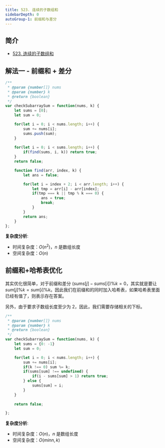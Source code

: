 ```yaml
---
title: 523. 连续的子数组和
sidebarDepth: 0
autoGroup-1: 前缀和与差分
---
```


## 简介
- [523. 连续的子数组和](https://leetcode-cn.com/problems/continuous-subarray-sum/)



## 解法一 - 前缀和 + 差分

```javascript
/**
 * @param {number[]} nums
 * @param {number} k
 * @return {boolean}
 */
var checkSubarraySum = function(nums, k) {
    let sums = [0];
    let sum = 0;

    for(let i = 0; i < nums.length; i++) {
        sum += nums[i];
        sums.push(sum);
    }
    
    for(let i = 0; i < sums.length; i++) {
        if(find(sums, i, k)) return true;
    }
    return false;

    function find(arr, index, k) {
        let ans = false;

        for(let i = index + 2; i < arr.length; i++) {
            let tmp = arr[i] - arr[index];
            if(tmp === k || tmp % k === 0) {
                ans = true;
                break;
            }
        }
        return ans;
    }
};
```

**复杂度分析**:
- 时间复杂度：$O(n^2)$，$n$ 是数组长度
- 空间复杂度：$O(n)$

## 前缀和+哈希表优化
其实优化很简单，对于前缀和差分 $(sums[j] - sums[i]) \% k = 0$，其实就是要让 $sum[j] \% k = sum[i] \% k$。因此我们在前缀和的同时加入哈希表，如果哈希表里面已经有值了，则表示存在答案。

另外，由于要求子数组长度至少为 2，因此，我们需要存储相关的下标。

```javascript
/**
 * @param {number[]} nums
 * @param {number} k
 * @return {boolean}
 */
var checkSubarraySum = function(nums, k) {
    let sums = {0: -1}
    let sum = 0;

    for(let i = 0; i < nums.length; i++) {
        sum += nums[i];
        if(k !== 0) sum %= k;
        if(sums[sum] !== undefined) {
            if(i - sums[sum] > 1) return true;
        } else {
            sums[sum] = i;
        }
    }
    
    return false;

};
```
**复杂度分析**:
- 时间复杂度：$O(n)$，$n$ 是数组长度
- 空间复杂度：$O(min{n, k})$